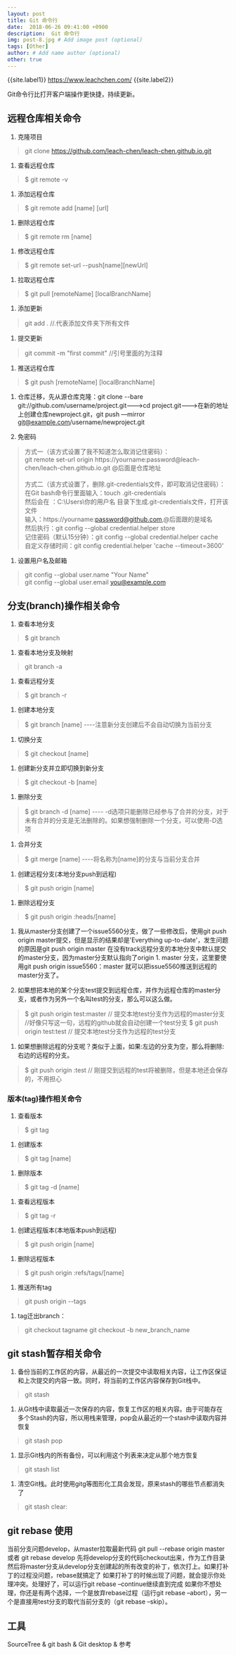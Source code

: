 ```yaml
---
layout: post
title: Git 命令行
date:  2018-06-26 09:41:00 +0900  
description:  Git 命令行
img: post-8.jpg # Add image post (optional)
tags: [Other]
author: # Add name author (optional)
other: true
---
```


{{site.label1}} <a href="https://www.leachchen.com/" target="\_blank">https://www.leachchen.com/</a> {{site.label2}}

Git命令行比打开客户端操作更快捷，持续更新。


## 远程仓库相关命令 ##

1. 克隆项目
>git clone https://github.com/leach-chen/leach-chen.github.io.git

1. 查看远程仓库
>$ git remote -v

1. 添加远程仓库
>$ git remote add [name] [url]

1. 删除远程仓库
>$ git remote rm [name]

1. 修改远程仓库
>$ git remote set-url --push[name][newUrl]

1. 拉取远程仓库
>$ git pull [remoteName] [localBranchName]

1. 添加更新
>git add .  //.代表添加文件夹下所有文件

1. 提交更新
>git commit -m "first commit" //引号里面的为注释

1. 推送远程仓库
>$ git push [remoteName] [localBranchName]

1. 仓库迁移，先从源仓库克隆：git clone --bare git://github.com/username/project.git--->cd project.git--->在新的地址上创建仓库newproject.git，git push ––mirror git@example.com/username/newproject.git

1. <a href="https://www.jianshu.com/p/7182b2faab84" style="text-decoration: none;" target="\_blank"  title="">免密码</a>
>方式一（该方式设置了我不知道怎么取消记住密码）：<br>
git remote set-url origin https://yourname:password@leach-chen/leach-chen.github.io.git @后面是仓库地址<br> <br>
>方式二（该方式设置了，删除.git-credentials文件，即可取消记住密码）：<br>
 在Git bash命令行里面输入：touch .git-credentials <br>
 然后会在 ：C:\Users\你的用户名 目录下生成.git-credentials文件，打开该文件 <br>
 输入：https://yourname:password@github.com,@后面跟的是域名<br>
 然后执行：git config --global credential.helper store <br>
 记住密码（默认15分钟）：git config --global credential.helper cache <br>
 自定义存储时间：git config credential.helper 'cache --timeout=3600' <br>

1. 设置用户名及邮箱
>git config --global user.name "Your Name" <br>
>git config --global user.email you@example.com


## 分支(branch)操作相关命令 ##

1. 查看本地分支
>$ git branch

1. 查看本地分支及映射
>git branch -a

1. 查看远程分支
>$ git branch -r

1. 创建本地分支
>$ git branch [name] ----注意新分支创建后不会自动切换为当前分支

1. 切换分支
>$ git checkout [name]

1. 创建新分支并立即切换到新分支
>$ git checkout -b [name]

1. 删除分支
>$ git branch -d [name] ---- -d选项只能删除已经参与了合并的分支，对于未有合并的分支是无法删除的。如果想强制删除一个分支，可以使用-D选项

1. 合并分支
>$ git merge [name] ----将名称为[name]的分支与当前分支合并

1. 创建远程分支(本地分支push到远程)
>$ git push origin [name]

1. 删除远程分支
>$ git push origin :heads/[name]

1. 我从master分支创建了一个issue5560分支，做了一些修改后，使用git push origin master提交，但是显示的结果却是'Everything up-to-date'，发生问题的原因是git push origin master 在没有track远程分支的本地分支中默认提交的master分支，因为master分支默认指向了origin 1. master 分支，这里要使用git push origin issue5560：master 就可以把issue5560推送到远程的master分支了。

1. 如果想把本地的某个分支test提交到远程仓库，并作为远程仓库的master分支，或者作为另外一个名叫test的分支，那么可以这么做。
>$ git push origin test:master // 提交本地test分支作为远程的master分支 //好像只写这一句，远程的github就会自动创建一个test分支
>$ git push origin test:test // 提交本地test分支作为远程的test分支

1. 如果想删除远程的分支呢？类似于上面，如果:左边的分支为空，那么将删除:右边的远程的分支。
>$ git push origin :test // 刚提交到远程的test将被删除，但是本地还会保存的，不用担心


### 版本(tag)操作相关命令 ###

1. 查看版本
>$ git tag

1. 创建版本
>$ git tag [name]

1. 删除版本
>$ git tag -d [name]

1. 查看远程版本
>$ git tag -r

1. 创建远程版本(本地版本push到远程)
>$ git push origin [name]

1. 删除远程版本
>$ git push origin :refs/tags/[name]

1. 推送所有tag
>git push origin --tags

1. tag迁出branch：
>git checkout tagname
>git checkout -b new_branch_name

## git stash暂存相关命令 ##

1. 备份当前的工作区的内容，从最近的一次提交中读取相关内容，让工作区保证和上次提交的内容一致。同时，将当前的工作区内容保存到Git栈中。
>git stash

1. 从Git栈中读取最近一次保存的内容，恢复工作区的相关内容。由于可能存在多个Stash的内容，所以用栈来管理，pop会从最近的一个stash中读取内容并恢复
>git stash pop

1. 显示Git栈内的所有备份，可以利用这个列表来决定从那个地方恢复
>git stash list

1. 清空Git栈。此时使用gitg等图形化工具会发现，原来stash的哪些节点都消失了
>git stash clear:



## git rebase 使用 ##

当前分支问题develop，从master拉取最新代码
git pull --rebase origin master 或者 git rebase develop
先将develop分支的代码checkout出来，作为工作目录
然后将master分支从develop分支创建起的所有改变的补丁，依次打上。如果打补丁的过程没问题，rebase就搞定了
如果打补丁的时候出现了问题，就会提示你处理冲突。处理好了，可以运行git rebase –continue继续直到完成
如果你不想处理，你还是有两个选择，一个是放弃rebase过程（运行git rebase –abort），另一个是直接用test分支的取代当前分支的（git rebase –skip）。



## 工具 ##

SourceTree & git bash & Git desktop & <a href="https://www.cnblogs.com/hubcarl/p/4208144.html" style="text-decoration: none;" target="\_blank"  title="">参考</a>
